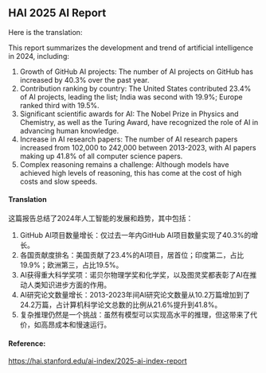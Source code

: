 ## HAI 2025 AI Report

Here is the translation:

This report summarizes the development and trend of artificial intelligence in 2024, including:

1. Growth of GitHub AI projects: The number of AI projects on GitHub has increased by 40.3% over the past year.
2. Contribution ranking by country: The United States contributed 23.4% of AI projects, leading the list; India was second with 19.9%; Europe ranked third with 19.5%.
3. Significant scientific awards for AI: The Nobel Prize in Physics and Chemistry, as well as the Turing Award, have recognized the role of AI in advancing human knowledge.
4. Increase in AI research papers: The number of AI research papers increased from 102,000 to 242,000 between 2013-2023, with AI papers making up 41.8% of all computer science papers.
5. Complex reasoning remains a challenge: Although models have achieved high levels of reasoning, this has come at the cost of high costs and slow speeds.

#### Translation 

这篇报告总结了2024年人工智能的发展和趋势，其中包括：

1. GitHub AI项目数量增长：仅过去一年内GitHub AI项目数量实现了40.3%的增长。
2. 各国贡献度排名：美国贡献了23.4%的AI项目，居首位；印度第二，占比19.9%；欧洲第三，占比19.5%。
3. AI获得重大科学奖项：诺贝尔物理学奖和化学奖，以及图灵奖都表彰了AI在推动人类知识进步方面的作用。
4. AI研究论文数量增长：2013-2023年间AI研究论文数量从10.2万篇增加到了24.2万篇，占计算机科学论文总数的比例从21.6%提升到41.8%。
5. 复杂推理仍然是一个挑战：虽然有模型可以实现高水平的推理，但这带来了代价，如高昂成本和慢速运行。

#### Reference: 

https://hai.stanford.edu/ai-index/2025-ai-index-report